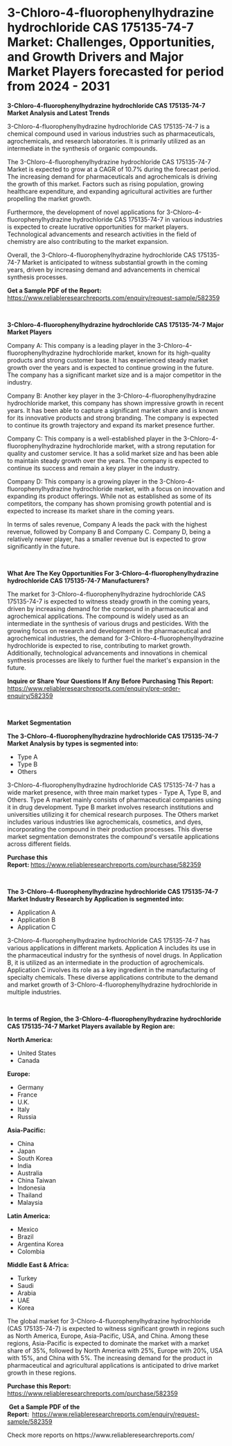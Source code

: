 <p><h1>3-Chloro-4-fluorophenylhydrazine hydrochloride CAS 175135-74-7 Market: Challenges, Opportunities, and Growth Drivers and Major Market Players forecasted for period from 2024 - 2031</h1></p><p><strong>3-Chloro-4-fluorophenylhydrazine hydrochloride CAS 175135-74-7 Market Analysis and Latest Trends</strong></p>
<p><p>3-Chloro-4-fluorophenylhydrazine hydrochloride CAS 175135-74-7 is a chemical compound used in various industries such as pharmaceuticals, agrochemicals, and research laboratories. It is primarily utilized as an intermediate in the synthesis of organic compounds.</p><p>The 3-Chloro-4-fluorophenylhydrazine hydrochloride CAS 175135-74-7 Market is expected to grow at a CAGR of 10.7% during the forecast period. The increasing demand for pharmaceuticals and agrochemicals is driving the growth of this market. Factors such as rising population, growing healthcare expenditure, and expanding agricultural activities are further propelling the market growth.</p><p>Furthermore, the development of novel applications for 3-Chloro-4-fluorophenylhydrazine hydrochloride CAS 175135-74-7 in various industries is expected to create lucrative opportunities for market players. Technological advancements and research activities in the field of chemistry are also contributing to the market expansion.</p><p>Overall, the 3-Chloro-4-fluorophenylhydrazine hydrochloride CAS 175135-74-7 Market is anticipated to witness substantial growth in the coming years, driven by increasing demand and advancements in chemical synthesis processes.</p></p>
<p><strong>Get a Sample PDF of the Report:&nbsp;</strong> <a href="https://www.reliableresearchreports.com/enquiry/request-sample/582359">https://www.reliableresearchreports.com/enquiry/request-sample/582359</a></p>
<p>&nbsp;</p>
<p><strong>3-Chloro-4-fluorophenylhydrazine hydrochloride CAS 175135-74-7 Major Market Players</strong></p>
<p><p>Company A: This company is a leading player in the 3-Chloro-4-fluorophenylhydrazine hydrochloride market, known for its high-quality products and strong customer base. It has experienced steady market growth over the years and is expected to continue growing in the future. The company has a significant market size and is a major competitor in the industry.</p><p>Company B: Another key player in the 3-Chloro-4-fluorophenylhydrazine hydrochloride market, this company has shown impressive growth in recent years. It has been able to capture a significant market share and is known for its innovative products and strong branding. The company is expected to continue its growth trajectory and expand its market presence further.</p><p>Company C: This company is a well-established player in the 3-Chloro-4-fluorophenylhydrazine hydrochloride market, with a strong reputation for quality and customer service. It has a solid market size and has been able to maintain steady growth over the years. The company is expected to continue its success and remain a key player in the industry.</p><p>Company D: This company is a growing player in the 3-Chloro-4-fluorophenylhydrazine hydrochloride market, with a focus on innovation and expanding its product offerings. While not as established as some of its competitors, the company has shown promising growth potential and is expected to increase its market share in the coming years.</p><p>In terms of sales revenue, Company A leads the pack with the highest revenue, followed by Company B and Company C. Company D, being a relatively newer player, has a smaller revenue but is expected to grow significantly in the future.</p></p>
<p>&nbsp;</p>
<p><strong>What Are The Key Opportunities For 3-Chloro-4-fluorophenylhydrazine hydrochloride CAS 175135-74-7 Manufacturers?</strong></p>
<p><p>The market for 3-Chloro-4-fluorophenylhydrazine hydrochloride CAS 175135-74-7 is expected to witness steady growth in the coming years, driven by increasing demand for the compound in pharmaceutical and agrochemical applications. The compound is widely used as an intermediate in the synthesis of various drugs and pesticides. With the growing focus on research and development in the pharmaceutical and agrochemical industries, the demand for 3-Chloro-4-fluorophenylhydrazine hydrochloride is expected to rise, contributing to market growth. Additionally, technological advancements and innovations in chemical synthesis processes are likely to further fuel the market's expansion in the future.</p></p>
<p><strong>Inquire or Share Your Questions If Any Before Purchasing This Report:</strong> <a href="https://www.reliableresearchreports.com/enquiry/pre-order-enquiry/582359">https://www.reliableresearchreports.com/enquiry/pre-order-enquiry/582359</a></p>
<p>&nbsp;</p>
<p><strong>Market Segmentation</strong></p>
<p><strong>The 3-Chloro-4-fluorophenylhydrazine hydrochloride CAS 175135-74-7 Market Analysis by types is segmented into:</strong></p>
<p><ul><li>Type A</li><li>Type B</li><li>Others</li></ul></p>
<p><p>3-Chloro-4-fluorophenylhydrazine hydrochloride CAS 175135-74-7 has a wide market presence, with three main market types - Type A, Type B, and Others. Type A market mainly consists of pharmaceutical companies using it in drug development. Type B market involves research institutions and universities utilizing it for chemical research purposes. The Others market includes various industries like agrochemicals, cosmetics, and dyes, incorporating the compound in their production processes. This diverse market segmentation demonstrates the compound's versatile applications across different fields.</p></p>
<p><strong>Purchase this Report:&nbsp;</strong><a href="https://www.reliableresearchreports.com/purchase/582359">https://www.reliableresearchreports.com/purchase/582359</a></p>
<p>&nbsp;</p>
<p><strong>The 3-Chloro-4-fluorophenylhydrazine hydrochloride CAS 175135-74-7 Market Industry Research by Application is segmented into:</strong></p>
<p><ul><li>Application A</li><li>Application B</li><li>Application C</li></ul></p>
<p><p>3-Chloro-4-fluorophenylhydrazine hydrochloride CAS 175135-74-7 has various applications in different markets. Application A includes its use in the pharmaceutical industry for the synthesis of novel drugs. In Application B, it is utilized as an intermediate in the production of agrochemicals. Application C involves its role as a key ingredient in the manufacturing of specialty chemicals. These diverse applications contribute to the demand and market growth of 3-Chloro-4-fluorophenylhydrazine hydrochloride in multiple industries.</p></p>
<p>&nbsp;</p>
<p><strong>In terms of Region, the 3-Chloro-4-fluorophenylhydrazine hydrochloride CAS 175135-74-7 Market Players available by Region are:</strong></p>
<p>
    <p> <strong> North America: </strong>
        <ul>
            <li>United States</li>
            <li>Canada</li>
        </ul>
        </p> 
    <p> <strong> Europe: </strong>
        <ul>
            <li>Germany</li>
            <li>France</li>
            <li>U.K.</li>
            <li>Italy</li>
            <li>Russia</li>
        </ul>
        </p> 
    <p> <strong> Asia-Pacific: </strong>
        <ul>
            <li>China</li>
            <li>Japan</li>
            <li>South Korea</li>
            <li>India</li>
            <li>Australia</li>
            <li>China Taiwan</li>
            <li>Indonesia</li>
            <li>Thailand</li>
            <li>Malaysia</li>
        </ul>
        </p> 
    <p> <strong> Latin America: </strong>
        <ul>
            <li>Mexico</li>
            <li>Brazil</li>
            <li>Argentina Korea</li>
            <li>Colombia</li>
        </ul>
        </p> 
    <p> <strong> Middle East & Africa: </strong>
        <ul>
            <li>Turkey</li>
            <li>Saudi</li>
            <li>Arabia</li>
            <li>UAE</li>
            <li>Korea</li>
        </ul>
    </p>
    </p>
<p><p>The global market for 3-Chloro-4-fluorophenylhydrazine hydrochloride (CAS 175135-74-7) is expected to witness significant growth in regions such as North America, Europe, Asia-Pacific, USA, and China. Among these regions, Asia-Pacific is expected to dominate the market with a market share of 35%, followed by North America with 25%, Europe with 20%, USA with 15%, and China with 5%. The increasing demand for the product in pharmaceutical and agricultural applications is anticipated to drive market growth in these regions.</p></p>
<p><strong>Purchase this Report: </strong><a href="https://www.reliableresearchreports.com/purchase/582359">https://www.reliableresearchreports.com/purchase/582359</a></p>
<p>&nbsp;<strong>Get a Sample PDF of the Report:&nbsp;&nbsp;</strong><a href="https://www.reliableresearchreports.com/enquiry/request-sample/582359">https://www.reliableresearchreports.com/enquiry/request-sample/582359</a></p>
<p><strong></strong></p>
<p>Check more reports on https://www.reliableresearchreports.com/</p>